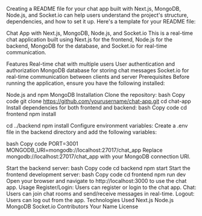 
Creating a README file for your chat app built with Next.js, MongoDB, Node.js, and Socket.io can help users understand the project's structure, dependencies, and how to set it up. Here's a template for your README file:

Chat App with Next.js, MongoDB, Node.js, and Socket.io
This is a real-time chat application built using Next.js for the frontend, Node.js for the backend, MongoDB for the database, and Socket.io for real-time communication.

Features
Real-time chat with multiple users
User authentication and authorization
MongoDB database for storing chat messages
Socket.io for real-time communication between clients and server
Prerequisites
Before running the application, ensure you have the following installed:

Node.js and npm
MongoDB
Installation
Clone the repository:
bash
Copy code
git clone https://github.com/yourusername/chat-app.git
cd chat-app
Install dependencies for both frontend and backend:
bash
Copy code
cd frontend
npm install

cd ../backend
npm install
Configure environment variables:
Create a .env file in the backend directory and add the following variables:

bash
Copy code
PORT=3001
MONGODB_URI=mongodb://localhost:27017/chat_app
Replace mongodb://localhost:27017/chat_app with your MongoDB connection URI.

Start the backend server:
bash
Copy code
cd backend
npm start
Start the frontend development server:
bash
Copy code
cd frontend
npm run dev
Open your browser and navigate to http://localhost:3000 to use the chat app.
Usage
Register/Login: Users can register or login to the chat app.
Chat: Users can join chat rooms and send/receive messages in real-time.
Logout: Users can log out from the app.
Technologies Used
Next.js
Node.js
MongoDB
Socket.io
Contributors
Your Name
License
